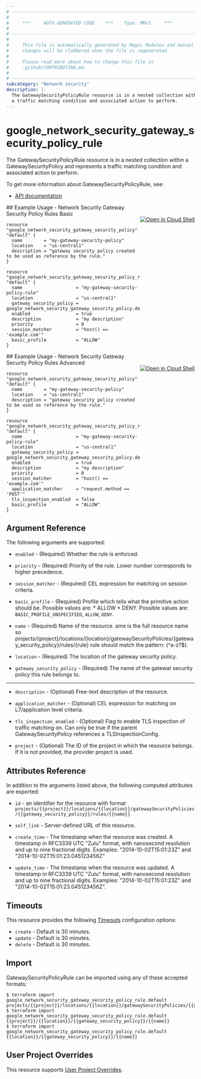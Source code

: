 ```yaml
---
# ----------------------------------------------------------------------------
#
#     ***     AUTO GENERATED CODE    ***    Type: MMv1     ***
#
# ----------------------------------------------------------------------------
#
#     This file is automatically generated by Magic Modules and manual
#     changes will be clobbered when the file is regenerated.
#
#     Please read more about how to change this file in
#     .github/CONTRIBUTING.md.
#
# ----------------------------------------------------------------------------
subcategory: "Network security"
description: |-
  The GatewaySecurityPolicyRule resource is in a nested collection within a GatewaySecurityPolicy and represents
  a traffic matching condition and associated action to perform.
---
```


# google\_network\_security\_gateway\_security\_policy\_rule

The GatewaySecurityPolicyRule resource is in a nested collection within a GatewaySecurityPolicy and represents
a traffic matching condition and associated action to perform.


To get more information about GatewaySecurityPolicyRule, see:

* [API documentation](https://cloud.google.com/secure-web-proxy/docs/reference/network-security/rest/v1/projects.locations.gatewaySecurityPolicies.rules)

<div class = "oics-button" style="float: right; margin: 0 0 -15px">
  <a href="https://console.cloud.google.com/cloudshell/open?cloudshell_git_repo=https%3A%2F%2Fgithub.com%2Fterraform-google-modules%2Fdocs-examples.git&cloudshell_working_dir=network_security_gateway_security_policy_rules_basic&cloudshell_image=gcr.io%2Fcloudshell-images%2Fcloudshell%3Alatest&open_in_editor=main.tf&cloudshell_print=.%2Fmotd&cloudshell_tutorial=.%2Ftutorial.md" target="_blank">
    <img alt="Open in Cloud Shell" src="//gstatic.com/cloudssh/images/open-btn.svg" style="max-height: 44px; margin: 32px auto; max-width: 100%;">
  </a>
</div>
## Example Usage - Network Security Gateway Security Policy Rules Basic


```hcl
resource "google_network_security_gateway_security_policy" "default" {
  name        = "my-gateway-security-policy"
  location    = "us-central1"
  description = "gateway security policy created to be used as reference by the rule."
}

resource "google_network_security_gateway_security_policy_rule" "default" {
  name                    = "my-gateway-security-policy-rule"
  location                = "us-central1"
  gateway_security_policy = google_network_security_gateway_security_policy.default.name
  enabled                 = true  
  description             = "my description"
  priority                = 0
  session_matcher         = "host() == 'example.com'"
  basic_profile           = "ALLOW"
}
```
<div class = "oics-button" style="float: right; margin: 0 0 -15px">
  <a href="https://console.cloud.google.com/cloudshell/open?cloudshell_git_repo=https%3A%2F%2Fgithub.com%2Fterraform-google-modules%2Fdocs-examples.git&cloudshell_working_dir=network_security_gateway_security_policy_rules_advanced&cloudshell_image=gcr.io%2Fcloudshell-images%2Fcloudshell%3Alatest&open_in_editor=main.tf&cloudshell_print=.%2Fmotd&cloudshell_tutorial=.%2Ftutorial.md" target="_blank">
    <img alt="Open in Cloud Shell" src="//gstatic.com/cloudssh/images/open-btn.svg" style="max-height: 44px; margin: 32px auto; max-width: 100%;">
  </a>
</div>
## Example Usage - Network Security Gateway Security Policy Rules Advanced


```hcl
resource "google_network_security_gateway_security_policy" "default" {
  name        = "my-gateway-security-policy"
  location    = "us-central1"
  description = "gateway security policy created to be used as reference by the rule."
}

resource "google_network_security_gateway_security_policy_rule" "default" {
  name                    = "my-gateway-security-policy-rule"
  location                = "us-central1"
  gateway_security_policy = google_network_security_gateway_security_policy.default.name
  enabled                 = true  
  description             = "my description"
  priority                = 0
  session_matcher         = "host() == 'example.com'"
  application_matcher     = "request.method == 'POST'"
  tls_inspection_enabled  = false
  basic_profile           = "ALLOW"
}
```

## Argument Reference

The following arguments are supported:


* `enabled` -
  (Required)
  Whether the rule is enforced.

* `priority` -
  (Required)
  Priority of the rule. Lower number corresponds to higher precedence.

* `session_matcher` -
  (Required)
  CEL expression for matching on session criteria.

* `basic_profile` -
  (Required)
  Profile which tells what the primitive action should be. Possible values are: * ALLOW * DENY.
  Possible values are: `BASIC_PROFILE_UNSPECIFIED`, `ALLOW`, `DENY`.

* `name` -
  (Required)
  Name of the resource. ame is the full resource name so projects/{project}/locations/{location}/gatewaySecurityPolicies/{gateway_security_policy}/rules/{rule}
  rule should match the pattern: (^a-z?$).

* `location` -
  (Required)
  The location of the gateway security policy.

* `gateway_security_policy` -
  (Required)
  The name of the gatewat security policy this rule belongs to.


- - -


* `description` -
  (Optional)
  Free-text description of the resource.

* `application_matcher` -
  (Optional)
  CEL expression for matching on L7/application level criteria.

* `tls_inspection_enabled` -
  (Optional)
  Flag to enable TLS inspection of traffic matching on. Can only be true if the
  parent GatewaySecurityPolicy references a TLSInspectionConfig.

* `project` - (Optional) The ID of the project in which the resource belongs.
    If it is not provided, the provider project is used.


## Attributes Reference

In addition to the arguments listed above, the following computed attributes are exported:

* `id` - an identifier for the resource with format `projects/{{project}}/locations/{{location}}/gatewaySecurityPolicies/{{gateway_security_policy}}/rules/{{name}}`

* `self_link` -
  Server-defined URL of this resource.

* `create_time` -
  The timestamp when the resource was created.
  A timestamp in RFC3339 UTC "Zulu" format, with nanosecond resolution and up to nine fractional digits.
  Examples: "2014-10-02T15:01:23Z" and "2014-10-02T15:01:23.045123456Z"

* `update_time` -
  The timestamp when the resource was updated.
  A timestamp in RFC3339 UTC "Zulu" format, with nanosecond resolution and up to nine fractional digits.
  Examples: "2014-10-02T15:01:23Z" and "2014-10-02T15:01:23.045123456Z".


## Timeouts

This resource provides the following
[Timeouts](https://developer.hashicorp.com/terraform/plugin/sdkv2/resources/retries-and-customizable-timeouts) configuration options:

- `create` - Default is 30 minutes.
- `update` - Default is 30 minutes.
- `delete` - Default is 30 minutes.

## Import


GatewaySecurityPolicyRule can be imported using any of these accepted formats:

```
$ terraform import google_network_security_gateway_security_policy_rule.default projects/{{project}}/locations/{{location}}/gatewaySecurityPolicies/{{gateway_security_policy}}/rules/{{name}}
$ terraform import google_network_security_gateway_security_policy_rule.default {{project}}/{{location}}/{{gateway_security_policy}}/{{name}}
$ terraform import google_network_security_gateway_security_policy_rule.default {{location}}/{{gateway_security_policy}}/{{name}}
```

## User Project Overrides

This resource supports [User Project Overrides](https://registry.terraform.io/providers/hashicorp/google/latest/docs/guides/provider_reference#user_project_override).
